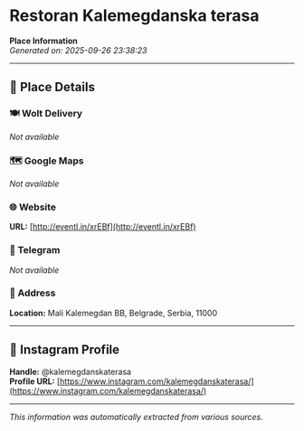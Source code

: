 # Restoran Kalemegdanska terasa

**Place Information**  
*Generated on: 2025-09-26 23:38:23*

---

## 📍 Place Details

### 🍽️ Wolt Delivery
*Not available*

### 🗺️ Google Maps
*Not available*

### 🌐 Website
**URL:** [http://eventl.in/xrEBf](http://eventl.in/xrEBf)

### 📱 Telegram
*Not available*

### 📍 Address
**Location:** Mali Kalemegdan BB, Belgrade, Serbia, 11000

---

## 🔗 Instagram Profile

**Handle:** @kalemegdanskaterasa  
**Profile URL:** [https://www.instagram.com/kalemegdanskaterasa/](https://www.instagram.com/kalemegdanskaterasa/)

---

*This information was automatically extracted from various sources.*
